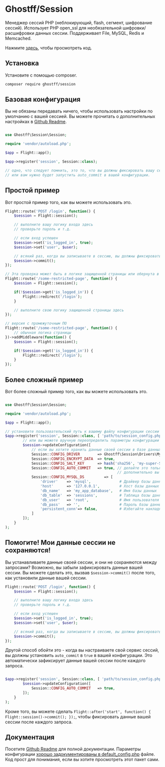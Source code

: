 # Ghostff/Session

Менеджер сессий PHP (неблокирующий, flash, сегмент, шифрование сессий). Использует PHP open_ssl для необязательной шифровки/расшифровки данных сессии. Поддерживает File, MySQL, Redis и Memcached.

Нажмите [здесь](https://github.com/Ghostff/Session), чтобы просмотреть код.

## Установка

Установите с помощью composer.

```bash
composer require ghostff/session
```

## Базовая конфигурация

Вы не обязаны передавать ничего, чтобы использовать настройки по умолчанию с вашей сессией. Вы можете прочитать о дополнительных настройках в [Github Readme](https://github.com/Ghostff/Session).

```php

use Ghostff\Session\Session;

require 'vendor/autoload.php';

$app = Flight::app();

$app->register('session', Session::class);

// одно, что следует помнить, это то, что вы должны фиксировать вашу сессию при каждом загрузке страницы
// или вам нужно будет запустить auto_commit в вашей конфигурации. 
```

## Простой пример

Вот простой пример того, как вы можете использовать это.

```php
Flight::route('POST /login', function() {
	$session = Flight::session();

	// выполните вашу логику входа здесь
	// проверьте пароль и т.д.

	// если вход успешен
	$session->set('is_logged_in', true);
	$session->set('user', $user);

	// всякий раз, когда вы записываете в сессию, вы должны фиксировать это намеренно.
	$session->commit();
});

// Эта проверка может быть в логике защищенной страницы или обернута в промежуточное ПО.
Flight::route('/some-restricted-page', function() {
	$session = Flight::session();

	if(!$session->get('is_logged_in')) {
		Flight::redirect('/login');
	}

	// выполните свою логику защищенной страницы здесь
});

// версия с промежуточным ПО
Flight::route('/some-restricted-page', function() {
	// обычная логика страницы
})->addMiddleware(function() {
	$session = Flight::session();

	if(!$session->get('is_logged_in')) {
		Flight::redirect('/login');
	}
});
```

## Более сложный пример

Вот более сложный пример того, как вы можете использовать это.

```php

use Ghostff\Session\Session;

require 'vendor/autoload.php';

$app = Flight::app();

// установите пользовательский путь к вашему файлу конфигурации сессии и дайте ему случайную строку для идентификатора сессии
$app->register('session', Session::class, [ 'path/to/session_config.php', bin2hex(random_bytes(32)) ], function(Session $session) {
		// или вы можете вручную переопределить параметры конфигурации
		$session->updateConfiguration([
			// если вы хотите хранить данные своей сессии в базе данных (хорошо, если вы хотите, чтобы что-то вроде "выйти из всех устройств")
			Session::CONFIG_DRIVER        => Ghostff\Session\Drivers\MySql::class,
			Session::CONFIG_ENCRYPT_DATA  => true,
			Session::CONFIG_SALT_KEY      => hash('sha256', 'my-super-S3CR3T-salt'), // пожалуйста, измените это на что-то другое
			Session::CONFIG_AUTO_COMMIT   => true, // делайте это только если это требуется и/или трудно вызвать commit() для вашей сессии.
												   // дополнительно вы можете сделать Flight::after('start', function() { Flight::session()->commit(); });
			Session::CONFIG_MYSQL_DS         => [
				'driver'    => 'mysql',             # Драйвер базы данных для PDO dns, например (mysql:host=...;dbname=...)
				'host'      => '127.0.0.1',         # Хост базы данных
				'db_name'   => 'my_app_database',   # Имя базы данных
				'db_table'  => 'sessions',          # Таблица базы данных
				'db_user'   => 'root',              # Имя пользователя базы данных
				'db_pass'   => '',                  # Пароль базы данных
				'persistent_conn'=> false,          # Избегайте накладных расходов на установление нового соединения каждый раз, когда скрипту необходимо взаимодействовать с базой данных, что приводит к более быстрому веб-приложению. НИЖНЯЯ СТОРОНА ВЫ БУДЕТЕ ИСКАТЬ САМИ
			]
		]);
	}
);
```

## Помогите! Мои данные сессии не сохраняются!

Вы устанавливаете данные своей сессии, и они не сохраняются между запросами? Возможно, вы забыли зафиксировать данные вашей сессии. Вы можете сделать это, вызвав `$session->commit()` после того, как установили данные вашей сессии.

```php
Flight::route('POST /login', function() {
	$session = Flight::session();

	// выполните вашу логику входа здесь
	// проверьте пароль и т.д.

	// если вход успешен
	$session->set('is_logged_in', true);
	$session->set('user', $user);

	// всякий раз, когда вы записываете в сессию, вы должны фиксировать это намеренно.
	$session->commit();
});
```

Другой способ обойти это - когда вы настраиваете свой сервис сессий, вы должны установить `auto_commit` в `true` в вашей конфигурации. Это автоматически зафиксирует данные вашей сессии после каждого запроса.

```php

$app->register('session', Session::class, [ 'path/to/session_config.php', bin2hex(random_bytes(32)) ], function(Session $session) {
		$session->updateConfiguration([
			Session::CONFIG_AUTO_COMMIT   => true,
		]);
	}
);
```

Кроме того, вы можете сделать `Flight::after('start', function() { Flight::session()->commit(); });`, чтобы фиксировать данные вашей сессии после каждого запроса.

## Документация

Посетите [Github Readme](https://github.com/Ghostff/Session) для полной документации. Параметры конфигурации [хорошо задокументированы в default_config.php](https://github.com/Ghostff/Session/blob/master/src/default_config.php) файле. Код прост для понимания, если вы хотите просмотреть этот пакет сами.